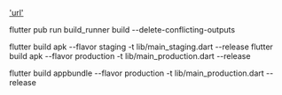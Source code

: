['url'](https://api.empeli.com/Store/swagger/index.html)

flutter pub run build_runner build --delete-conflicting-outputs

flutter build apk --flavor staging -t lib/main_staging.dart --release
flutter build apk --flavor production -t lib/main_production.dart --release

flutter build appbundle --flavor production -t lib/main_production.dart --release
